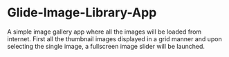 # Glide-Image-Library-App
 A simple image gallery app where all the images will be loaded from internet. First all the thumbnail images displayed in a grid manner and upon selecting the single image, a fullscreen image slider will be launched.
